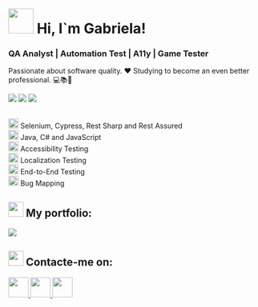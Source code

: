 # <img src="https://media.giphy.com/media/mGcNjsfWAjY5AEZNw6/giphy.gif" width="50"/> Hi, I`m Gabriela! 

### QA Analyst | Automation Test | A11y | Game Tester

Passionate about software quality. ❤️
Studying to become an even better professional. 💻📚🚀 <br>

  <a href="https://www.linkedin.com/in/gabrielaambos" target="_blank"><img src="https://img.shields.io/badge/-LinkedIn-%230077B5?style=for-the-badge&logo=linkedin&logoColor=white" target="_blank"></a> 
  <a href = "mailto:gabrielaambos15@gmail.com"><img src="https://img.shields.io/badge/-Gmail-%23333?style=for-the-badge&logo=gmail&logoColor=white" target="_blank"></a>
  <a href="https://instagram.com/gabrielaambos" target="_blank"><img src="https://img.shields.io/badge/-Instagram-%23E4405F?style=for-the-badge&logo=instagram&logoColor=white" target="_blank"></a>

##




<img src="https://github.com/GabrielaAmbos/portifolio-qa-ptbr/blob/main/icons/pata.png" width="20" height="20"> Selenium, Cypress, Rest Sharp and Rest Assured <br>
<img src="https://github.com/GabrielaAmbos/portifolio-qa-ptbr/blob/main/icons/pata.png" width="20" height="20"> Java, C# and JavaScript <br>
<img src="https://github.com/GabrielaAmbos/portifolio-qa-ptbr/blob/main/icons/pata.png" width="20" height="20"> Accessibility Testing <br>
<img src="https://github.com/GabrielaAmbos/portifolio-qa-ptbr/blob/main/icons/pata.png" width="20" height="20"> Localization Testing <br>
<img src="https://github.com/GabrielaAmbos/portifolio-qa-ptbr/blob/main/icons/pata.png" width="20" height="20"> End-to-End Testing <br>
<img src="https://github.com/GabrielaAmbos/portifolio-qa-ptbr/blob/main/icons/pata.png" width="20" height="20"> Bug Mapping <br>


## <img src="https://github.com/GabrielaAmbos/portifolio-qa-ptbr/blob/main/icons/clicker-do-mouse.png" width="30" height="30"> My portfolio:


<a href="https://github.com/GabrielaAmbos/portifolio-qa-ptbr">
<img src="https://github.com/GabrielaAmbos/portifolio-qa-ptbr/blob/main/icons/click-gif.gif"> </a>

## <img src="https://emojis.slackmojis.com/emojis/images/1621024394/39092/cat-roll.gif?1621024394" width="30" height="30"> Contacte-me on:

<a href="https://linkedin.com/in/gabriela-ambos/">
<img src="https://github.com/GabrielaAmbos/portifolio-qa-ptbr/blob/main/icons/linkedin-icon-2.svg" width="40" height="40"> </a>   <a href="https://linktr.ee/gabrielaambos"> <img src="https://github.com/GabrielaAmbos/portifolio-qa-ptbr/blob/main/icons/linktree-2.svg" width="40" height="40"> </a>   <a href="mailto:gabrielaambos15@gmail.com"> <img src="https://github.com/GabrielaAmbos/portifolio-qa-ptbr/blob/main/icons/o-email.png" width="40" height="40"> </a>




